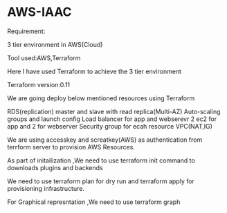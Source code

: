 # AWS-IAAC

Requirement:

3 tier environment in AWS(Cloud)

Tool used:AWS,Terraform

Here I have used Terraform to achieve the 3 tier environment

Terraform version:0.11

We are going deploy below mentioned resources using Terraform

RDS(replication) master and slave with read replica(Multi-AZ)
Auto-scaling groups and launch config
Load balancer for app and webserevr
2 ec2 for app and 2 for webserver
Security group for ecah resource
VPC(NAT,IG)

We are using accesskey and screatkey(AWS) as authentication from terrform server to provision AWS Resources.

As part of initailization ,We need to use terraform init command to downloads plugins and backends

We need to use terraform plan for dry run and terraform apply for provisioning infrastructure.

For Graphical represntation ,We need to use terraform graph
